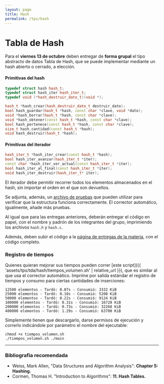 ```yaml
---
layout: page
title: Hash
permalink: /tps/hash
---
```


Tabla de Hash
=============

Para el **viernes 13 de octubre** deben entregar de **forma grupal** el tipo abstracto de datos Tabla de Hash, que se puede implementar mediante un hash abierto o cerrado, a elección.

#### Primitivas del hash
``` cpp
typedef struct hash hash_t;
typedef struct hash_iter hash_iter_t;
typedef void (*hash_destruir_dato_t)(void *);

hash_t *hash_crear(hash_destruir_dato_t destruir_dato);
bool hash_guardar(hash_t *hash, const char *clave, void *dato);
void *hash_borrar(hash_t *hash, const char *clave);
void *hash_obtener(const hash_t *hash, const char *clave);
bool hash_pertenece(const hash_t *hash, const char *clave);
size_t hash_cantidad(const hash_t *hash);
void hash_destruir(hash_t *hash);
```

#### Primitivas del iterador
``` cpp
hash_iter_t *hash_iter_crear(const hash_t *hash);
bool hash_iter_avanzar(hash_iter_t *iter);
const char *hash_iter_ver_actual(const hash_iter_t *iter);
bool hash_iter_al_final(const hash_iter_t *iter);
void hash_iter_destruir(hash_iter_t* iter);
```

El iterador debe permitir recorrer todos los elementos almacenados en el hash, sin importar el orden en el que son devueltos.

Se adjunta, además, un [archivo de pruebas](https://sites.google.com/site/fiuba7541rw/tps/hash/hash.zip?attredirects=0&d=1) que pueden utilizar para verificar que la estructura funciona correctamente.  El corrector automático, igualmente, añade más pruebas.

Al igual que para las entregas anteriores, deberán entregar el código en papel, con el nombre y padrón de los integrantes del grupo, imprimiendo los archivos `hash.h` y `hash.c`.   

Además, deben subir el código a la [página de entregas de la materia](https://algoritmos7541-rw.tk/entregas/), con el código completo.

### Registro de tiempos

Quienes quieran mejorar sus tiempos pueden correr [este script]({{ 'assets/tps/tda/hash/tiempos_volumen.sh' | relative_url }}),
que es similar al que usa el corrector automático. Imprime por salida estándar
el registro de tiempos y consumo para ciertas cantidades de inserciones:

```
12500 elementos - Tardó: 0.07s - Consumió: 3332 KiB
25000 elementos - Tardó: 0.10s - Consumió: 5208 KiB
50000 elementos - Tardó: 0.22s - Consumió: 9124 KiB
100000 elementos - Tardó: 0.31s - Consumió: 16728 KiB
200000 elementos - Tardó: 0.73s - Consumió: 32268 KiB
400000 elementos - Tardó: 1.29s - Consumió: 63700 KiB
```

Simplemente tienen que descargarlo, darse permisos de ejecución y correrlo
indicándole por parámetro el nombre del ejecutable:

```
chmod +x tiempos_volumen.sh
./tiempos_volumen.sh ./main
```

---
### Bibliografia recomendada
* Weiss, Mark Allen, "Data Structures and Algorithm Analysis": **Chapter 5: Hashing.**
* Cormen, Thomas H. "Introduction to Algorithms": **11. Hash Tables.**
